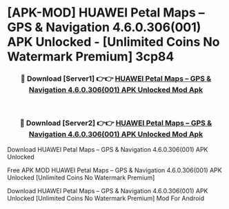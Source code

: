 # [APK-MOD] HUAWEI Petal Maps – GPS & Navigation 4.6.0.306(001) APK Unlocked - [Unlimited Coins No Watermark Premium] 3cp84



<div align="center">
<h3>🔴 Download [Server1] 👉👉 <a href="https://momento.my/?title=HUAWEI_Petal_Maps_–_GPS_&_Navigation_4.6.0.306(001)_APK_Unlocked">HUAWEI Petal Maps – GPS & Navigation 4.6.0.306(001) APK Unlocked Mod Apk</a></h3><br>

<h3>🔴 Download [Server2] 👉👉 <a href="https://momento.my/?title=HUAWEI_Petal_Maps_–_GPS_&_Navigation_4.6.0.306(001)_APK_Unlocked">HUAWEI Petal Maps – GPS & Navigation 4.6.0.306(001) APK Unlocked Mod Apk</a></h3>
</div>



Download HUAWEI Petal Maps – GPS & Navigation 4.6.0.306(001) APK Unlocked 

Free APK MOD HUAWEI Petal Maps – GPS & Navigation 4.6.0.306(001) APK Unlocked [Unlimited Coins No Watermark Premium]

Download HUAWEI Petal Maps – GPS & Navigation 4.6.0.306(001) APK Unlocked [Unlimited Coins No Watermark Premium] Mod For Android
